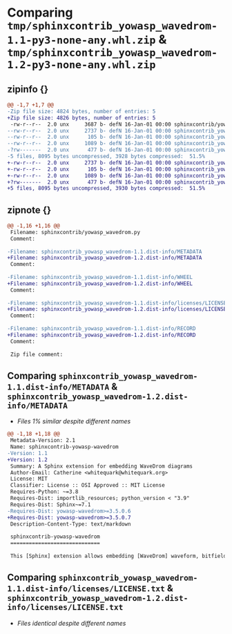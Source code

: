# Comparing `tmp/sphinxcontrib_yowasp_wavedrom-1.1-py3-none-any.whl.zip` & `tmp/sphinxcontrib_yowasp_wavedrom-1.2-py3-none-any.whl.zip`

## zipinfo {}

```diff
@@ -1,7 +1,7 @@
-Zip file size: 4824 bytes, number of entries: 5
+Zip file size: 4826 bytes, number of entries: 5
 -rw-r--r--  2.0 unx     3687 b- defN 16-Jan-01 00:00 sphinxcontrib/yowasp_wavedrom.py
--rw-r--r--  2.0 unx     2737 b- defN 16-Jan-01 00:00 sphinxcontrib_yowasp_wavedrom-1.1.dist-info/METADATA
--rw-r--r--  2.0 unx      105 b- defN 16-Jan-01 00:00 sphinxcontrib_yowasp_wavedrom-1.1.dist-info/WHEEL
--rw-r--r--  2.0 unx     1089 b- defN 16-Jan-01 00:00 sphinxcontrib_yowasp_wavedrom-1.1.dist-info/licenses/LICENSE.txt
-?rw-------  2.0 unx      477 b- defN 16-Jan-01 00:00 sphinxcontrib_yowasp_wavedrom-1.1.dist-info/RECORD
-5 files, 8095 bytes uncompressed, 3928 bytes compressed:  51.5%
+-rw-r--r--  2.0 unx     2737 b- defN 16-Jan-01 00:00 sphinxcontrib_yowasp_wavedrom-1.2.dist-info/METADATA
+-rw-r--r--  2.0 unx      105 b- defN 16-Jan-01 00:00 sphinxcontrib_yowasp_wavedrom-1.2.dist-info/WHEEL
+-rw-r--r--  2.0 unx     1089 b- defN 16-Jan-01 00:00 sphinxcontrib_yowasp_wavedrom-1.2.dist-info/licenses/LICENSE.txt
+?rw-------  2.0 unx      477 b- defN 16-Jan-01 00:00 sphinxcontrib_yowasp_wavedrom-1.2.dist-info/RECORD
+5 files, 8095 bytes uncompressed, 3930 bytes compressed:  51.5%
```

## zipnote {}

```diff
@@ -1,16 +1,16 @@
 Filename: sphinxcontrib/yowasp_wavedrom.py
 Comment: 
 
-Filename: sphinxcontrib_yowasp_wavedrom-1.1.dist-info/METADATA
+Filename: sphinxcontrib_yowasp_wavedrom-1.2.dist-info/METADATA
 Comment: 
 
-Filename: sphinxcontrib_yowasp_wavedrom-1.1.dist-info/WHEEL
+Filename: sphinxcontrib_yowasp_wavedrom-1.2.dist-info/WHEEL
 Comment: 
 
-Filename: sphinxcontrib_yowasp_wavedrom-1.1.dist-info/licenses/LICENSE.txt
+Filename: sphinxcontrib_yowasp_wavedrom-1.2.dist-info/licenses/LICENSE.txt
 Comment: 
 
-Filename: sphinxcontrib_yowasp_wavedrom-1.1.dist-info/RECORD
+Filename: sphinxcontrib_yowasp_wavedrom-1.2.dist-info/RECORD
 Comment: 
 
 Zip file comment:
```

## Comparing `sphinxcontrib_yowasp_wavedrom-1.1.dist-info/METADATA` & `sphinxcontrib_yowasp_wavedrom-1.2.dist-info/METADATA`

 * *Files 1% similar despite different names*

```diff
@@ -1,18 +1,18 @@
 Metadata-Version: 2.1
 Name: sphinxcontrib-yowasp-wavedrom
-Version: 1.1
+Version: 1.2
 Summary: A Sphinx extension for embedding WaveDrom diagrams
 Author-Email: Catherine <whitequark@whitequark.org>
 License: MIT
 Classifier: License :: OSI Approved :: MIT License
 Requires-Python: ~=3.8
 Requires-Dist: importlib_resources; python_version < "3.9"
 Requires-Dist: Sphinx~=7.1
-Requires-Dist: yowasp-wavedrom>=3.5.0.6
+Requires-Dist: yowasp-wavedrom>=3.5.0.7
 Description-Content-Type: text/markdown
 
 sphinxcontrib-yowasp-wavedrom
 =============================
 
 This [Sphinx] extension allows embedding [WaveDrom] waveform, bitfield, and circuit diagrams into Sphinx documents.
```

## Comparing `sphinxcontrib_yowasp_wavedrom-1.1.dist-info/licenses/LICENSE.txt` & `sphinxcontrib_yowasp_wavedrom-1.2.dist-info/licenses/LICENSE.txt`

 * *Files identical despite different names*

